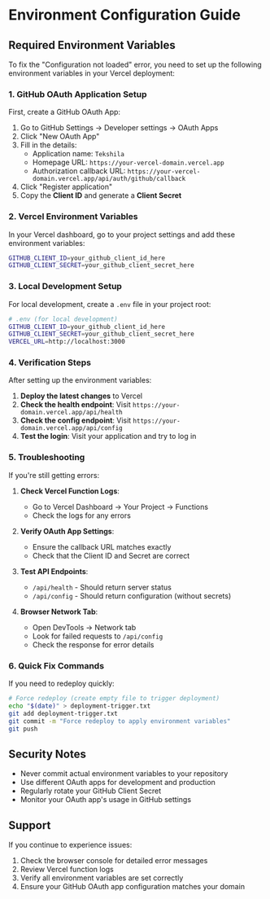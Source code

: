 # Environment Configuration Guide

## Required Environment Variables

To fix the "Configuration not loaded" error, you need to set up the following environment variables in your Vercel deployment:

### 1. GitHub OAuth Application Setup

First, create a GitHub OAuth App:

1. Go to GitHub Settings → Developer settings → OAuth Apps
2. Click "New OAuth App"
3. Fill in the details:
   - Application name: `Tekshila`
   - Homepage URL: `https://your-vercel-domain.vercel.app`
   - Authorization callback URL: `https://your-vercel-domain.vercel.app/api/auth/github/callback`
4. Click "Register application"
5. Copy the **Client ID** and generate a **Client Secret**

### 2. Vercel Environment Variables

In your Vercel dashboard, go to your project settings and add these environment variables:

```bash
GITHUB_CLIENT_ID=your_github_client_id_here
GITHUB_CLIENT_SECRET=your_github_client_secret_here
```

### 3. Local Development Setup

For local development, create a `.env` file in your project root:

```bash
# .env (for local development)
GITHUB_CLIENT_ID=your_github_client_id_here
GITHUB_CLIENT_SECRET=your_github_client_secret_here
VERCEL_URL=http://localhost:3000
```

### 4. Verification Steps

After setting up the environment variables:

1. **Deploy the latest changes** to Vercel
2. **Check the health endpoint**: Visit `https://your-domain.vercel.app/api/health`
3. **Check the config endpoint**: Visit `https://your-domain.vercel.app/api/config`
4. **Test the login**: Visit your application and try to log in

### 5. Troubleshooting

If you're still getting errors:

1. **Check Vercel Function Logs**:
   - Go to Vercel Dashboard → Your Project → Functions
   - Check the logs for any errors

2. **Verify OAuth App Settings**:
   - Ensure the callback URL matches exactly
   - Check that the Client ID and Secret are correct

3. **Test API Endpoints**:
   - `/api/health` - Should return server status
   - `/api/config` - Should return configuration (without secrets)

4. **Browser Network Tab**:
   - Open DevTools → Network tab
   - Look for failed requests to `/api/config`
   - Check the response for error details

### 6. Quick Fix Commands

If you need to redeploy quickly:

```bash
# Force redeploy (create empty file to trigger deployment)
echo "$(date)" > deployment-trigger.txt
git add deployment-trigger.txt
git commit -m "Force redeploy to apply environment variables"
git push
```

## Security Notes

- Never commit actual environment variables to your repository
- Use different OAuth apps for development and production
- Regularly rotate your GitHub Client Secret
- Monitor your OAuth app's usage in GitHub settings

## Support

If you continue to experience issues:

1. Check the browser console for detailed error messages
2. Review Vercel function logs
3. Verify all environment variables are set correctly
4. Ensure your GitHub OAuth app configuration matches your domain
